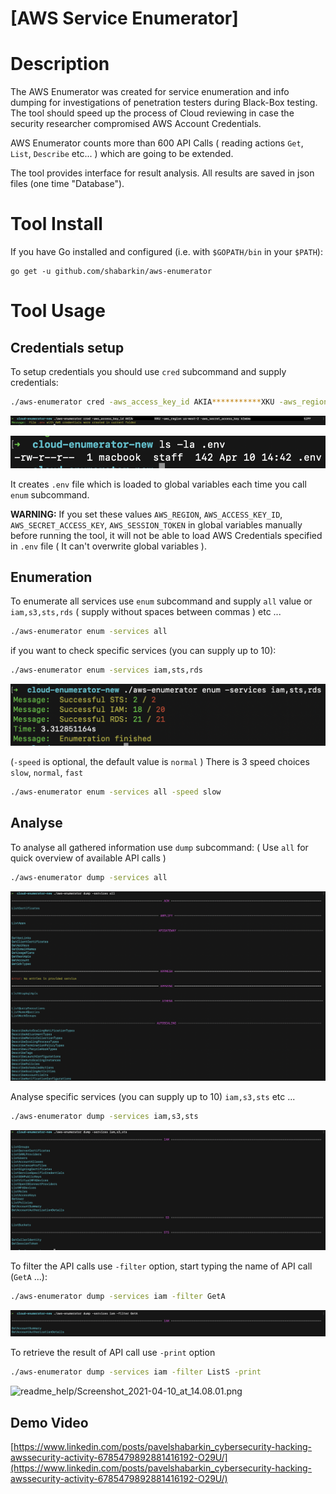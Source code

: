 # [AWS Service Enumerator]

# Description

The AWS Enumerator was created for service enumeration and info dumping for investigations of penetration testers during Black-Box  testing. The tool should speed up the process of Cloud reviewing in case the security researcher compromised AWS Account Credentials. 

AWS Enumerator counts more than 600 API Calls ( reading actions `Get`,  `List`, `Describe` etc... ) which are going to be extended. 

The tool provides interface for result analysis. All results are saved in json files (one time "Database").

# Tool Install

If you have Go installed and configured (i.e. with `$GOPATH/bin` in your `$PATH`):

```
go get -u github.com/shabarkin/aws-enumerator
```

# Tool Usage

## Credentials setup

To setup credentials you should use `cred` subcommand and supply credentials: 

```bash
./aws-enumerator cred -aws_access_key_id AKIA***********XKU -aws_region us-west-2 -aws_secret_access_key kIm6m********************5JPF
```

![readme_help/Screenshot_2021-04-10_at_14.43.51.png](readme_help/Screenshot_2021-04-10_at_14.43.51.png)

![readme_help/Screenshot_2021-04-10_at_14.45.51.png](readme_help/Screenshot_2021-04-10_at_14.45.51.png)

It creates `.env` file which is loaded to global variables each time you call `enum` subcommand.

**WARNING:** If you set these values `AWS_REGION`, `AWS_ACCESS_KEY_ID`, `AWS_SECRET_ACCESS_KEY`, `AWS_SESSION_TOKEN` in global variables manually before running the tool, it will not be able to load AWS Credentials specified in `.env` file ( It can't overwrite global variables ).

## Enumeration

To enumerate all services use `enum` subcommand and supply `all` value or `iam,s3,sts,rds` ( supply without spaces between commas ) etc ...

```bash
./aws-enumerator enum -services all
```

 if you want to check specific services (you can supply up to 10):

```bash
./aws-enumerator enum -services iam,sts,rds
```

![readme_help/Screenshot_2021-04-10_at_13.36.56.png](readme_help/Screenshot_2021-04-10_at_13.36.56.png)

(`-speed` is optional, the default value is `normal` ) There is 3 speed choices `slow`, `normal`, `fast` 

```bash
./aws-enumerator enum -services all -speed slow
```

## Analyse

To analyse all gathered information use `dump` subcommand: ( Use `all` for quick overview of available API calls )

```bash
./aws-enumerator dump -services all
```

![readme_help/Screenshot_2021-04-10_at_13.56.12.png](readme_help/Screenshot_2021-04-10_at_13.56.12.png)

Analyse specific services (you can supply up to 10) `iam,s3,sts` etc ...

```bash
./aws-enumerator dump -services iam,s3,sts
```

![readme_help/Screenshot_2021-04-10_at_14.03.16.png](readme_help/Screenshot_2021-04-10_at_14.03.16.png)

To filter the API calls use `-filter` option, start typing the name of API call (`GetA` ...): 

```bash
./aws-enumerator dump -services iam -filter GetA
```

![readme_help/Screenshot_2021-04-10_at_14.06.18.png](readme_help/Screenshot_2021-04-10_at_14.06.18.png)

To retrieve the result of API call use `-print` option

```bash
./aws-enumerator dump -services iam -filter ListS -print
```

![readme_help/Screenshot_2021-04-10_at_14.08.01.png](%readme_help/Screenshot_2021-04-10_at_14.08.01.png)

## Demo Video

[https://www.linkedin.com/posts/pavelshabarkin_cybersecurity-hacking-awssecurity-activity-6785479892881416192-O29U/](https://www.linkedin.com/posts/pavelshabarkin_cybersecurity-hacking-awssecurity-activity-6785479892881416192-O29U/)
